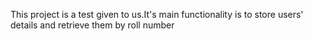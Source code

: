 This project is a test given to us.It's main functionality is to store users' details and retrieve them by roll number
